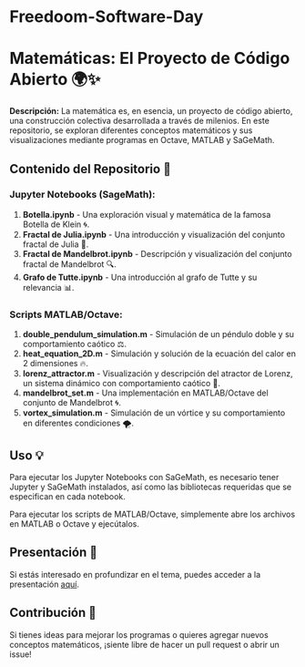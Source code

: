 # Freedoom-Software-Day

# Matemáticas: El Proyecto de Código Abierto 🌍✨

**Descripción:** La matemática es, en esencia, un proyecto de código abierto, una construcción colectiva desarrollada a través de milenios. En este repositorio, se exploran diferentes conceptos matemáticos y sus visualizaciones mediante programas en Octave, MATLAB y SaGeMath.

## Contenido del Repositorio 📂

### Jupyter Notebooks (SageMath):

1. **Botella.ipynb** - Una exploración visual y matemática de la famosa Botella de Klein 🌀.
2. **Fractal de Julia.ipynb** - Una introducción y visualización del conjunto fractal de Julia 🎨.
3. **Fractal de Mandelbrot.ipynb** - Descripción y visualización del conjunto fractal de Mandelbrot 🔍.
4. **Grafo de Tutte.ipynb** - Una introducción al grafo de Tutte y su relevancia 📊.

### Scripts MATLAB/Octave:

1. **double_pendulum_simulation.m** - Simulación de un péndulo doble y su comportamiento caótico ⚖️.
2. **heat_equation_2D.m** - Simulación y solución de la ecuación del calor en 2 dimensiones 🔥.
3. **lorenz_attractor.m** - Visualización y descripción del atractor de Lorenz, un sistema dinámico con comportamiento caótico 🌌.
4. **mandelbrot_set.m** - Una implementación en MATLAB/Octave del conjunto de Mandelbrot 🌀.
5. **vortex_simulation.m** - Simulación de un vórtice y su comportamiento en diferentes condiciones 🌪️.

## Uso 💡

Para ejecutar los Jupyter Notebooks con SaGeMath, es necesario tener Jupyter y SaGeMath instalados, así como las bibliotecas requeridas que se especifican en cada notebook.

Para ejecutar los scripts de MATLAB/Octave, simplemente abre los archivos en MATLAB o Octave y ejecútalos.

## Presentación 🎤

Si estás interesado en profundizar en el tema, puedes acceder a la presentación [aquí](#link-de-tu-presentación).

## Contribución 🤝

Si tienes ideas para mejorar los programas o quieres agregar nuevos conceptos matemáticos, ¡siente libre de hacer un pull request o abrir un issue!

